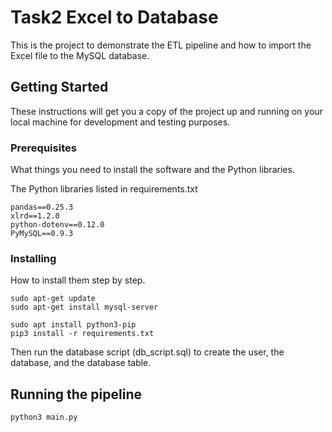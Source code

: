 # Task2 Excel to Database

This is the project to demonstrate the ETL pipeline and how to import the Excel file to the MySQL database.

## Getting Started

These instructions will get you a copy of the project up and running on your local machine for development and testing purposes.

### Prerequisites

What things you need to install the software and the Python libraries.

The Python libraries listed in requirements.txt
```
pandas==0.25.3
xlrd==1.2.0
python-dotenv==0.12.0
PyMySQL==0.9.3
```

### Installing

How to install them step by step.

```
sudo apt-get update
sudo apt-get install mysql-server

sudo apt install python3-pip
pip3 install -r requirements.txt
```

Then run the database script (db_script.sql) to create the user, the database, and the database table.

## Running the pipeline

```
python3 main.py
```